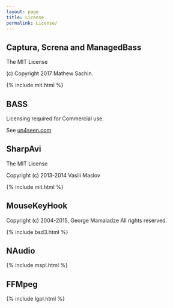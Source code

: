 ```yaml
---
layout: page
title: License
permalink: License/
---
```


## Captura, Screna and ManagedBass
The MIT License

(c) Copyright 2017 Mathew Sachin.  

{% include mit.html %}

## BASS
Licensing required for Commercial use.

See [un4seen.com](https://un4seen.com/bass.html)

## SharpAvi
The MIT License

Copyright (c) 2013-2014 Vasili Maslov

{% include mit.html %}

## MouseKeyHook
Copyright (c) 2004-2015, George Mamaladze
All rights reserved.

{% include bsd3.html %}

## NAudio
{% include mspl.html %}

## FFMpeg

{% include lgpl.html %}